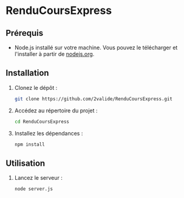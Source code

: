 # RenduCoursExpress

## Prérequis

- Node.js installé sur votre machine. Vous pouvez le télécharger et l'installer à partir de [nodejs.org](https://nodejs.org/).

## Installation

1. Clonez le dépôt :
   ```bash
   git clone https://github.com/2valide/RenduCoursExpress.git
   ```
2. Accédez au répertoire du projet :

   ```bash
   cd RenduCoursExpress
   ```

3. Installez les dépendances :

   ```bash
   npm install
   ```

## Utilisation

1. Lancez le serveur :

   ```bash
   node server.js
   ```
